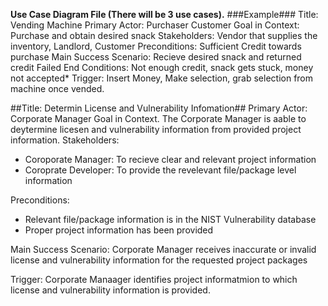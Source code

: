 **Use Case Diagram File (There will be 3 use cases).**
###Example###
Title: Vending Machine
Primary Actor: Purchaser Customer
Goal in Context: Purchase and obtain desired snack
Stakeholders: Vendor that supplies the inventory, Landlord, Customer
Preconditions: Sufficient Credit towards purchase
Main Success Scenario: Recieve desired snack and returned credit
Failed End Conditions: Not enough credit, snack gets stuck, money not accepted*
Trigger: Insert Money, Make selection, grab selection from machine once vended.



##Title: Determin License and Vulnerability Infomation##
Primary Actor: Corporate Manager
Goal in Context. The Corporate Manager is aable to deytermine licesen and vulnerability information from provided project information.
Stakeholders:
  - Coroporate Manager: To recieve clear and relevant project information
  - Coroprate Developer: To provide the revelevant file/package level information

Preconditions:
  - Relevant file/package information is in the NIST Vulnerability database
  - Proper project information has been provided
  
Main Success Scenario: Corporate Manager receives inaccurate or invalid license and vulnerability information for the requested project packages

Trigger: Corporate Manaager identifies project informatmion to which license and vulnerability information is provided.
